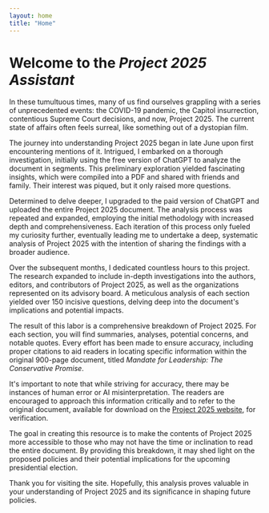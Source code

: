```yaml
---
layout: home
title: "Home"
---
```


# Welcome to the *Project 2025 Assistant*

In these tumultuous times, many of us find ourselves grappling with a series of unprecedented events: the COVID-19 pandemic, the Capitol insurrection, contentious Supreme Court decisions, and now, Project 2025. The current state of affairs often feels surreal, like something out of a dystopian film.

The journey into understanding Project 2025 began in late June upon first encountering mentions of it. Intrigued, I embarked on a thorough investigation, initially using the free version of ChatGPT to analyze the document in segments. This preliminary exploration yielded fascinating insights, which were compiled into a PDF and shared with friends and family. Their interest was piqued, but it only raised more questions.

Determined to delve deeper, I upgraded to the paid version of ChatGPT and uploaded the entire Project 2025 document. The analysis process was repeated and expanded, employing the initial methodology with increased depth and comprehensiveness. Each iteration of this process only fueled my curiosity further, eventually leading me to undertake a deep, systematic analysis of Project 2025 with the intention of sharing the findings with a broader audience.

Over the subsequent months, I dedicated countless hours to this project. The research expanded to include in-depth investigations into the authors, editors, and contributors of Project 2025, as well as the organizations represented on its advisory board. A meticulous analysis of each section yielded over 150 incisive questions, delving deep into the document's implications and potential impacts.

The result of this labor is a comprehensive breakdown of Project 2025. For each section, you will find summaries, analyses, potential concerns, and notable quotes. Every effort has been made to ensure accuracy, including proper citations to aid readers in locating specific information within the original 900-page document, titled *Mandate for Leadership: The Conservative Promise*.

It's important to note that while striving for accuracy, there may be instances of human error or AI misinterpretation. The readers are encouraged to approach this information critically and to refer to the original document, available for download on the <a href="https://www.project2025.org/playbook/">Project 2025 website</a>, for verification.

The goal in creating this resource is to make the contents of Project 2025 more accessible to those who may not have the time or inclination to read the entire document. By providing this breakdown, it may shed light on the proposed policies and their potential implications for the upcoming presidential election.

Thank you for visiting the site. Hopefully, this analysis proves valuable in your understanding of Project 2025 and its significance in shaping future policies.